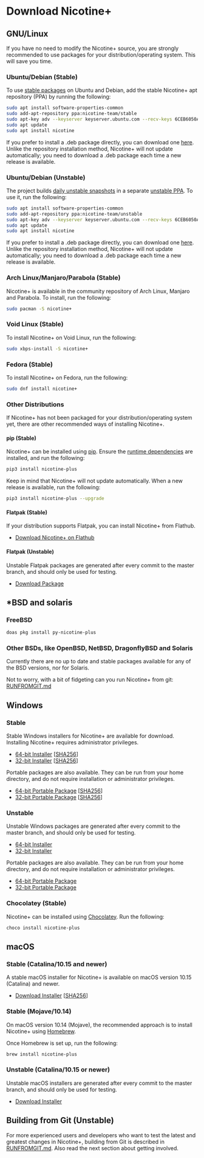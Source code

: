 # Download Nicotine+

## GNU/Linux

If you have no need to modify the Nicotine+ source, you are strongly recommended to use packages for your distribution/operating system. This will save you time.

### Ubuntu/Debian (Stable)

To use [stable packages](https://launchpad.net/~nicotine-team/+archive/ubuntu/stable) on Ubuntu and Debian, add the stable Nicotine+ apt repository (PPA) by running the following:

```sh
sudo apt install software-properties-common
sudo add-apt-repository ppa:nicotine-team/stable
sudo apt-key adv --keyserver keyserver.ubuntu.com --recv-keys 6CEB6050A30E5769
sudo apt update
sudo apt install nicotine
```

If you prefer to install a .deb package directly, you can download one [here](http://ppa.launchpad.net/nicotine-team/stable/ubuntu/pool/main/n/nicotine/). Unlike the repository installation method, Nicotine+ will not update automatically; you need to download a .deb package each time a new release is available.

### Ubuntu/Debian (Unstable)

The project builds [daily unstable snapshots](https://code.launchpad.net/~nicotine-team/+recipe/nicotine+-daily) in a separate [unstable PPA](https://code.launchpad.net/~nicotine-team/+archive/ubuntu/unstable). To use it, run the following:

```sh
sudo apt install software-properties-common
sudo add-apt-repository ppa:nicotine-team/unstable
sudo apt-key adv --keyserver keyserver.ubuntu.com --recv-keys 6CEB6050A30E5769
sudo apt update
sudo apt install nicotine
```

If you prefer to install a .deb package directly, you can download one [here](http://ppa.launchpad.net/nicotine-team/unstable/ubuntu/pool/main/n/nicotine/). Unlike the repository installation method, Nicotine+ will not update automatically; you need to download a .deb package each time a new release is available.

### Arch Linux/Manjaro/Parabola (Stable)

Nicotine+ is available in the community repository of Arch Linux, Manjaro and Parabola. To install, run the following:

```sh
sudo pacman -S nicotine+
```

### Void Linux (Stable)

To install Nicotine+ on Void Linux, run the following:

```sh
sudo xbps-install -S nicotine+
```

### Fedora (Stable)

To install Nicotine+ on Fedora, run the following:

```sh
sudo dnf install nicotine+
```

### Other Distributions

If Nicotine+ has not been packaged for your distribution/operating system yet, there are other recommended ways of installing Nicotine+.

#### pip (Stable)

Nicotine+ can be installed using [pip](https://pip.pypa.io/en/stable/). Ensure the [runtime dependencies](doc/DEPENDENCIES.md) are installed, and run the following:

```sh
pip3 install nicotine-plus
```

Keep in mind that Nicotine+ will not update automatically. When a new release is available, run the following:

```sh
pip3 install nicotine-plus --upgrade
```

#### Flatpak (Stable)

If your distribution supports Flatpak, you can install Nicotine+ from Flathub.

- [Download Nicotine+ on Flathub](https://flathub.org/apps/details/org.nicotine_plus.Nicotine)

#### Flatpak (Unstable)

Unstable Flatpak packages are generated after every commit to the master branch, and should only be used for testing.

- [Download Package](https://nightly.link/nicotine-plus/nicotine-plus/workflows/packaging/master/flatpak-package.zip)

## *BSD and solaris

### FreeBSD

```sh
doas pkg install py-nicotine-plus
```

### Other BSDs, like OpenBSD, NetBSD, DragonflyBSD and Solaris

Currently there are no up to date and stable packages available for any of the BSD versions, nor for Solaris.

Not to worry, with a bit of fidgeting can you run Nicotine+ from git: [RUNFROMGIT.md](doc/RUNFROMGIT.md)

## Windows

### Stable

Stable Windows installers for Nicotine+ are available for download. Installing Nicotine+ requires administrator privileges.

- [64-bit Installer](https://github.com/nicotine-plus/nicotine-plus/releases/latest/download/windows-x86_64-installer.zip)  [[SHA256](https://github.com/nicotine-plus/nicotine-plus/releases/latest/download/windows-x86_64-installer.zip.sha256)]
- [32-bit Installer](https://github.com/nicotine-plus/nicotine-plus/releases/latest/download/windows-i686-installer.zip)  [[SHA256](https://github.com/nicotine-plus/nicotine-plus/releases/latest/download/windows-i686-installer.zip.sha256)]

Portable packages are also available. They can be run from your home directory, and do not require installation or administrator privileges.

- [64-bit Portable Package](https://github.com/nicotine-plus/nicotine-plus/releases/latest/download/windows-x86_64-package.zip)  [[SHA256](https://github.com/nicotine-plus/nicotine-plus/releases/latest/download/windows-x86_64-package.zip.sha256)]
- [32-bit Portable Package](https://github.com/nicotine-plus/nicotine-plus/releases/latest/download/windows-i686-package.zip)  [[SHA256](https://github.com/nicotine-plus/nicotine-plus/releases/latest/download/windows-i686-package.zip.sha256)]

### Unstable

Unstable Windows packages are generated after every commit to the master branch, and should only be used for testing.

- [64-bit Installer](https://nightly.link/nicotine-plus/nicotine-plus/workflows/packaging/master/windows-x86_64-installer.zip)
- [32-bit Installer](https://nightly.link/nicotine-plus/nicotine-plus/workflows/packaging/master/windows-i686-installer.zip)

Portable packages are also available. They can be run from your home directory, and do not require installation or administrator privileges.

- [64-bit Portable Package](https://nightly.link/nicotine-plus/nicotine-plus/workflows/packaging/master/windows-x86_64-package.zip)
- [32-bit Portable Package](https://nightly.link/nicotine-plus/nicotine-plus/workflows/packaging/master/windows-i686-package.zip)

### Chocolatey (Stable)

Nicotine+ can be installed using [Chocolatey](https://community.chocolatey.org/packages/nicotine-plus). Run the following:

```sh
choco install nicotine-plus
```

## macOS

### Stable (Catalina/10.15 and newer)

A stable macOS installer for Nicotine+ is available on macOS version 10.15 (Catalina) and newer.

- [Download Installer](https://github.com/nicotine-plus/nicotine-plus/releases/latest/download/macos-installer.zip)  [[SHA256](https://github.com/nicotine-plus/nicotine-plus/releases/latest/download/macos-installer.zip.sha256)]

### Stable (Mojave/10.14)

On macOS version 10.14 (Mojave), the recommended approach is to install Nicotine+ using [Homebrew](https://brew.sh).

Once Homebrew is set up, run the following:

```sh
brew install nicotine-plus
```

### Unstable (Catalina/10.15 or newer)

Unstable macOS installers are generated after every commit to the master branch, and should only be used for testing.

- [Download Installer](https://nightly.link/nicotine-plus/nicotine-plus/workflows/packaging/master/macos-installer.zip)

## Building from Git (Unstable)

For more experienced users and developers who want to test the latest and greatest changes in Nicotine+, building from Git is described in [RUNFROMGIT.md](doc/RUNFROMGIT.md). Also read the next section about getting involved.

